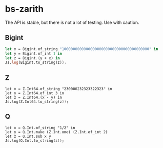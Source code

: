 # bs-zarith

The API is stable, but there is not a lot of testing. Use with caution.

## Bigint

```OCaml
let x = Bigint.of_string "1000000000000000000000000000000000000000" in
let y = Bigint.of_int 1 in
let z = Bigint.(y + x) in
Js.log(Bigint.to_string(z));
```

## Z

```
let x = Z.Int64.of_string "230000232323322323" in
let y = Z.Int64.of_int 3 in
let z = Z.Int64.(x - y) in
Js.log(Z.Int64.to_string(z));
```

## Q

```
let x = Q.Int.of_string "1/2" in
let y = Q.Int.make (Z.Int.one) (Z.Int.of_int 2)
let z = Q.Int.sub x y
Js.log(Q.Int.to_string(z));
```
